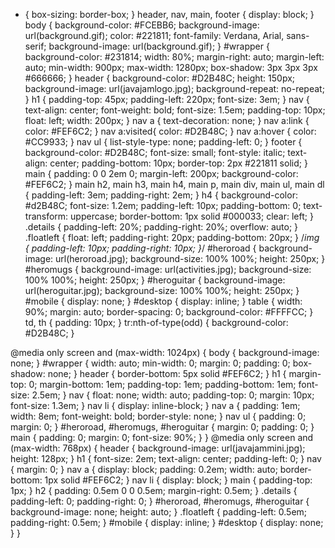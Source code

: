 * { box-sizing: border-box; }
header, nav, main, footer { display: block; }
body { background-color: #FCEBB6;
background-image: url(background.gif);
color: #221811;
font-family: Verdana, Arial, sans-serif;
background-image: url(background.gif);
}
#wrapper { background-color: #231814;
width: 80%;
margin-right: auto;
margin-left: auto;
min-width: 900px;
max-width: 1280px;
box-shadow: 3px 3px 3px #666666;
}
header { background-color: #D2B48C;
height: 150px;
background-image: url(javajamlogo.jpg);
background-repeat: no-repeat;
}
h1 { padding-top: 45px;
padding-left: 220px;
font-size: 3em;
}
nav { text-align: center;
font-weight: bold;
font-size: 1.5em;
padding-top: 10px;
float: left;
width: 200px;
}
nav a { text-decoration: none; }
nav a:link { color: #FEF6C2; }
nav a:visited{ color: #D2B48C; }
nav a:hover { color: #CC9933; }
nav ul { list-style-type: none;
padding-left: 0;
}
footer { background-color: #D2B48C;
font-size: small;
font-style: italic;
text-align: center;
padding-bottom: 10px;
border-top: 2px #221811 solid;
}
main { padding: 0 0 2em 0;
margin-left: 200px;
background-color: #FEF6C2;
}
main h2, main h3, main h4, main p, main div, main ul, main dl { padding-left: 3em; padding-right: 2em; }
h4 { background-color: #d2B48C;
font-size: 1.2em;
padding-left: 10px;
padding-bottom: 0;
text-transform: uppercase;
border-bottom: 1px solid #000033;
clear: left;
}
.details { padding-left: 20%;
padding-right: 20%;
overflow: auto;
}
.floatleft { float: left;
padding-right: 20px;
padding-bottom: 20px;
}
/*img { padding-left: 10px;
padding-right: 10px;
}*/
#heroroad { background-image: url(heroroad.jpg);
background-size: 100% 100%;
height: 250px; }
#heromugs { background-image: url(activities.jpg);
background-size: 100% 100%;
height: 250px; }
#heroguitar { background-image: url(heroguitar.jpg);
background-size: 100% 100%;
height: 250px; }
#mobile { display: none; }
#desktop { display: inline; }
table { width: 90%;
margin: auto;
border-spacing: 0;
background-color: #FFFFCC; }
td, th { padding: 10px; }
tr:nth-of-type(odd) { background-color: #D2B48C; }

@media only screen and (max-width: 1024px) {
body { background-image: none; }
#wrapper { width: auto;
min-width: 0;
margin: 0;
padding: 0;
box-shadow: none; }
header { border-bottom: 5px solid #FEF6C2; }
h1 { margin-top: 0;
margin-bottom: 1em;
padding-top: 1em;
padding-bottom: 1em;
font-size: 2.5em; }
nav { float: none;
width: auto;
padding-top: 0;
margin: 10px;
font-size: 1.3em; }
nav li { display: inline-block; }
nav a { padding: 1em;
width: 8em;
font-weight: bold;
border-style: none; }
nav ul { padding: 0;
margin: 0; }
#heroroad, #heromugs, #heroguitar { margin: 0; padding: 0; }
main { padding: 0;
margin: 0;
font-size: 90%; }
}
@media only screen and (max-width: 768px) {
header { background-image: url(javajammini.jpg);
height: 128px; }
h1 { font-size: 2em;
text-align: center;
padding-left: 0; }
nav { margin: 0; }
nav a { display: block;
padding: 0.2em;
width: auto;
border-bottom: 1px solid #FEF6C2; }
nav li { display: block; }
main { padding-top: 1px; }
h2 { padding: 0.5em 0 0 0.5em;
margin-right: 0.5em; }
.details { padding-left: 0; padding-right: 0; }
#heroroad, #heromugs, #heroguitar { background-image: none; height: auto; }
.floatleft { padding-left: 0.5em; padding-right: 0.5em; }
#mobile { display: inline; }
#desktop { display: none; }
}
